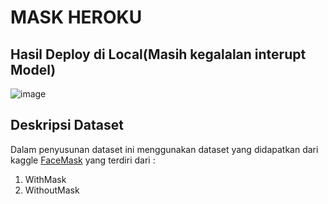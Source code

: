 # MASK HEROKU

## Hasil Deploy di Local(Masih kegalalan interupt Model)

![image](https://user-images.githubusercontent.com/49096980/146734051-5e350700-f1b9-4168-8787-c6f002c0543d.png)


## Deskripsi Dataset 
Dalam penyusunan dataset ini menggunakan dataset yang didapatkan dari kaggle [FaceMask](https://www.kaggle.com/ashishjangra27/face-mask-12k-images-dataset) yang terdiri dari :
1. WithMask
2. WithoutMask
